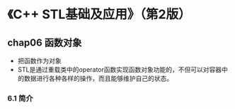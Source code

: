 # 《C++ STL基础及应用》（第2版）

## chap06 函数对象

+ 把函数作为对象
+ STL是通过重载类中的operator函数实现函数对象功能的，不但可以对容器中的数据进行各种各样的操作，而且能够维护自己的状态。

### 6.1 简介